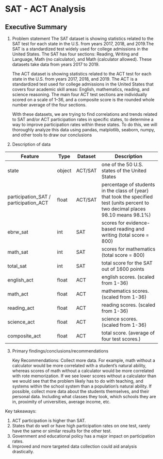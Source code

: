# SAT - ACT Analysis

## Executive Summary
1. Problem statement
    The SAT dataset is showing statistics related to the SAT test for each state in the U.S. from years 2017, 2018, and 2019.The SAT is a standardized test widely used for college admissions in the United States. The SAT has four sections: Reading, Writing and Language, Math (no calculator), and Math (calculator allowed). These datasets take data from years 2017 to 2019.

    The ACT dataset is showing statistics related to the ACT test for each state in the U.S. from years 2017, 2018, and 2019. The ACT is a standardized test used for college admissions in the United States that covers four academic skill areas: English, mathematics, reading, and science reasoning. The main four ACT test sections are individually scored on a scale of 1–36, and a composite score is the rounded whole number average of the four sections. 

    With these datasets, we are trying to find correlations and trends related to SAT and/or ACT participation rates in specific states, to determine a way to improve participation rates within these states. To do this, we will thoroughly analyze this data using pandas, matplotlib, seaborn, numpy, and other tools to draw our conclusions

2. Description of data

|Feature|Type|Dataset|Description|
|---|---|---|---|
|state|object|ACT/SAT|one of the 50 U.S. states of the United States| 
|participation_SAT / participation_ACT|float|ACT/SAT|percentage of students in the class of {year} that took the specified test (units percent to two decimal places 98.10 means 98.1%)| 
|ebrw_sat|int|SAT|scores for evidence-based reading and writing (total score = 800)| 
|math_sat|int|SAT|scores for mathematics (total score = 800)|
|total_sat|int|SAT|total score for the SAT out of 1600 points| 
|english_act|float|ACT|english scores. (scaled from 1-36)| 
|math_act|float|ACT|mathematics scores. (scaled from 1-36)|
|reading_act|float|ACT|reading scores. (scaled from 1-36)|
|science_act|float|ACT|science scores. (scaled from 1-36)|
|composite_act|float|ACT|total score. (average of four test scores.)|

3. Primary findings/conclusions/recommendations
    
    Key Recommendations: Collect more data. For example, math without a calculator would be more correlated with a student’s natural ability, whereas scores of math without a calculator would be more correlated with rote memorization. If we see lower scores without a calculator than we would see that the problem likely has to do with teaching, and systems within the school system than a population’s natural ability. If possible, collect more data about the students themselves, and their personal data. Including what classes they took, which schools they are in, proximity of universities, average income, etc.


Key takeaways:
1. ACT participation is higher than SAT.
2. States that do well or have high participation rates on one test, rarely have the same or similar results for the other test.
3. Government and educational policy has a major impact on participation rates.
4. Improved and more targeted data collection could aid analysis drastically.


